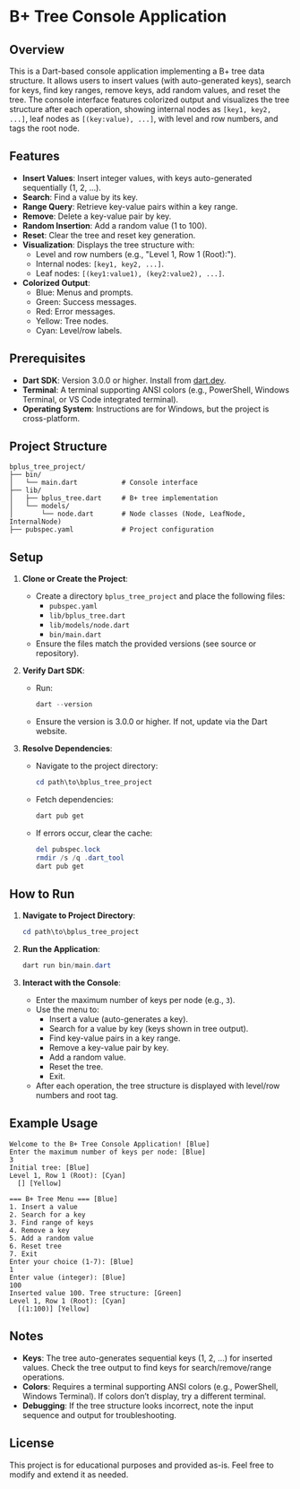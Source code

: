 # B+ Tree Console Application

## Overview
This is a Dart-based console application implementing a B+ tree data structure. It allows users to insert values (with auto-generated keys), search for keys, find key ranges, remove keys, add random values, and reset the tree. The console interface features colorized output and visualizes the tree structure after each operation, showing internal nodes as `[key1, key2, ...]`, leaf nodes as `[(key:value), ...]`, with level and row numbers, and tags the root node.

## Features
- **Insert Values**: Insert integer values, with keys auto-generated sequentially (1, 2, ...).
- **Search**: Find a value by its key.
- **Range Query**: Retrieve key-value pairs within a key range.
- **Remove**: Delete a key-value pair by key.
- **Random Insertion**: Add a random value (1 to 100).
- **Reset**: Clear the tree and reset key generation.
- **Visualization**: Displays the tree structure with:
  - Level and row numbers (e.g., "Level 1, Row 1 (Root):").
  - Internal nodes: `[key1, key2, ...]`.
  - Leaf nodes: `[(key1:value1), (key2:value2), ...]`.
- **Colorized Output**:
  - Blue: Menus and prompts.
  - Green: Success messages.
  - Red: Error messages.
  - Yellow: Tree nodes.
  - Cyan: Level/row labels.

## Prerequisites
- **Dart SDK**: Version 3.0.0 or higher. Install from [dart.dev](https://dart.dev/get-dart).
- **Terminal**: A terminal supporting ANSI colors (e.g., PowerShell, Windows Terminal, or VS Code integrated terminal).
- **Operating System**: Instructions are for Windows, but the project is cross-platform.

## Project Structure
```
bplus_tree_project/
├── bin/
│   └── main.dart           # Console interface
├── lib/
│   ├── bplus_tree.dart     # B+ tree implementation
│   └── models/
│       └── node.dart       # Node classes (Node, LeafNode, InternalNode)
├── pubspec.yaml            # Project configuration
```

## Setup
1. **Clone or Create the Project**:
   - Create a directory `bplus_tree_project` and place the following files:
     - `pubspec.yaml`
     - `lib/bplus_tree.dart`
     - `lib/models/node.dart`
     - `bin/main.dart`
   - Ensure the files match the provided versions (see source or repository).

2. **Verify Dart SDK**:
   - Run:
     ```powershell
     dart --version
     ```
   - Ensure the version is 3.0.0 or higher. If not, update via the Dart website.

3. **Resolve Dependencies**:
   - Navigate to the project directory:
     ```powershell
     cd path\to\bplus_tree_project
     ```
   - Fetch dependencies:
     ```powershell
     dart pub get
     ```
   - If errors occur, clear the cache:
     ```powershell
     del pubspec.lock
     rmdir /s /q .dart_tool
     dart pub get
     ```

## How to Run
1. **Navigate to Project Directory**:
   ```powershell
   cd path\to\bplus_tree_project
   ```

2. **Run the Application**:
   ```powershell
   dart run bin/main.dart
   ```

3. **Interact with the Console**:
   - Enter the maximum number of keys per node (e.g., `3`).
   - Use the menu to:
     - Insert a value (auto-generates a key).
     - Search for a value by key (keys shown in tree output).
     - Find key-value pairs in a key range.
     - Remove a key-value pair by key.
     - Add a random value.
     - Reset the tree.
     - Exit.
   - After each operation, the tree structure is displayed with level/row numbers and root tag.

## Example Usage
```
Welcome to the B+ Tree Console Application! [Blue]
Enter the maximum number of keys per node: [Blue]
3
Initial tree: [Blue]
Level 1, Row 1 (Root): [Cyan]
  [] [Yellow]

=== B+ Tree Menu === [Blue]
1. Insert a value
2. Search for a key
3. Find range of keys
4. Remove a key
5. Add a random value
6. Reset tree
7. Exit
Enter your choice (1-7): [Blue]
1
Enter value (integer): [Blue]
100
Inserted value 100. Tree structure: [Green]
Level 1, Row 1 (Root): [Cyan]
  [(1:100)] [Yellow]
```

## Notes
- **Keys**: The tree auto-generates sequential keys (1, 2, ...) for inserted values. Check the tree output to find keys for search/remove/range operations.
- **Colors**: Requires a terminal supporting ANSI colors (e.g., PowerShell, Windows Terminal). If colors don’t display, try a different terminal.
- **Debugging**: If the tree structure looks incorrect, note the input sequence and output for troubleshooting.

## License
This project is for educational purposes and provided as-is. Feel free to modify and extend it as needed.